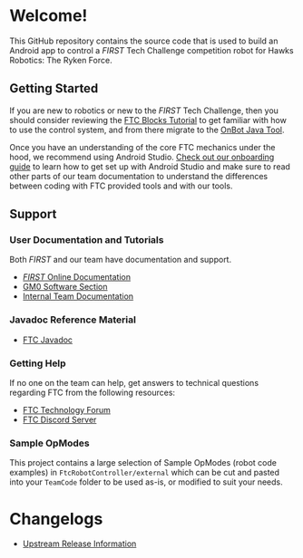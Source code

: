 # Welcome!

This GitHub repository contains the source code that is used to build an Android app to control a *FIRST* Tech Challenge competition robot for Hawks Robotics: The Ryken Force.

## Getting Started

If you are new to robotics or new to the *FIRST* Tech Challenge, then you should consider reviewing the [FTC Blocks Tutorial](https://github.com/FIRST-Tech-Challenge/FtcRobotController/wiki/Blocks-Tutorial) to get familiar with how to use the control system, and from there migrate to the [OnBot Java Tool](https://github.com/FIRST-Tech-Challenge/FtcRobotController/wiki/OnBot-Java-Tutorial).

Once you have an understanding of the core FTC mechanics under the hood, we recommend using Android Studio. [Check out our onboarding guide](https://xaverianteamrobotics.github.io/FtcRobotController/onboarding) to learn how to get set up with Android Studio and make sure to read other parts of our team documentation to understand the differences between coding with FTC provided tools and with our tools.

## Support

### User Documentation and Tutorials

Both *FIRST* and our team have documentation and support.

* [*FIRST* Online Documentation](https://github.com/FIRST-Tech-Challenge/FtcRobotController/wiki)
* [GM0 Software Section](https://gm0.org/en/latest/docs/software/index.html)
* [Internal Team Documentation](https://xaverianteamrobotics.github.io/FtcRobotController)

### Javadoc Reference Material

* [FTC Javadoc](https://javadoc.io/doc/org.firstinspires.ftc)

### Getting Help

If no one on the team can help, get answers to technical questions regarding FTC from the following resources:

* [FTC Technology Forum](https://ftcforum.firstinspires.org/forum/ftc-technology)
* [FTC Discord Server](https://discord.com/invite/first-tech-challenge)

### Sample OpModes

This project contains a large selection of Sample OpModes (robot code examples) in `FtcRobotController/external` which can be cut and pasted into your `TeamCode` folder to be used as-is, or modified to suit your needs.

# Changelogs
* [Upstream Release Information](https://github.com/FIRST-Tech-Challenge/FtcRobotController#release-information)
